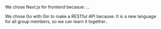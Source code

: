 We chose Next.js for frontend becasue: ...

We chose Go with Gin to make a RESTful API because:
It is a new language for all group members, so we can learn it together..